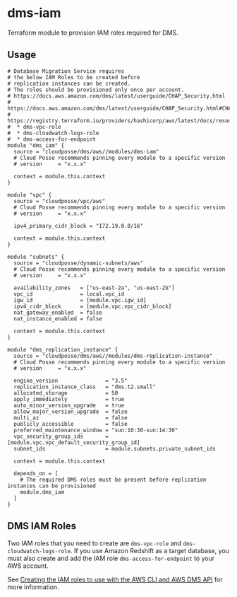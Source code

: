 # dms-iam

Terraform module to provision IAM roles required for DMS.

## Usage

```hcl
# Database Migration Service requires
# the below IAM Roles to be created before
# replication instances can be created.
# The roles should be provisioned only once per account.
# https://docs.aws.amazon.com/dms/latest/userguide/CHAP_Security.html
# https://docs.aws.amazon.com/dms/latest/userguide/CHAP_Security.html#CHAP_Security.APIRole
# https://registry.terraform.io/providers/hashicorp/aws/latest/docs/resources/dms_replication_instance
#  * dms-vpc-role
#  * dms-cloudwatch-logs-role
#  * dms-access-for-endpoint
module "dms_iam" {
  source = "cloudposse/dms/aws//modules/dms-iam"
  # Cloud Posse recommends pinning every module to a specific version
  # version     = "x.x.x"

  context = module.this.context
}

module "vpc" {
  source = "cloudposse/vpc/aws"
  # Cloud Posse recommends pinning every module to a specific version
  # version     = "x.x.x"

  ipv4_primary_cidr_block = "172.19.0.0/16"

  context = module.this.context
}

module "subnets" {
  source = "cloudposse/dynamic-subnets/aws"
  # Cloud Posse recommends pinning every module to a specific version
  # version     = "x.x.x"

  availability_zones   = ["us-east-2a", "us-east-2b"]
  vpc_id               = local.vpc_id
  igw_id               = [module.vpc.igw_id]
  ipv4_cidr_block      = [module.vpc.vpc_cidr_block]
  nat_gateway_enabled  = false
  nat_instance_enabled = false

  context = module.this.context
}

module "dms_replication_instance" {
  source = "cloudposse/dms/aws//modules/dms-replication-instance"
  # Cloud Posse recommends pinning every module to a specific version
  # version     = "x.x.x"

  engine_version               = "3.5"
  replication_instance_class   = "dms.t2.small"
  allocated_storage            = 50
  apply_immediately            = true
  auto_minor_version_upgrade   = true
  allow_major_version_upgrade  = false
  multi_az                     = false
  publicly_accessible          = false
  preferred_maintenance_window = "sun:10:30-sun:14:30"
  vpc_security_group_ids       = [module.vpc.vpc_default_security_group_id]
  subnet_ids                   = module.subnets.private_subnet_ids

  context = module.this.context

  depends_on = [
    # The required DMS roles must be present before replication instances can be provisioned
    module.dms_iam
  ]
}
```

## DMS IAM Roles

Two IAM roles that you need to create are `dms-vpc-role` and `dms-cloudwatch-logs-role`. 
If you use Amazon Redshift as a target database, you must also create and add the IAM role `dms-access-for-endpoint` to your AWS account. 

See [Creating the IAM roles to use with the AWS CLI and AWS DMS API](https://docs.aws.amazon.com/dms/latest/userguide/CHAP_Security.html) for more information.
